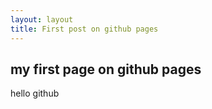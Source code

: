 ```yaml
---
layout: layout
title: First post on github pages
---
```


## my first page on github pages

hello github